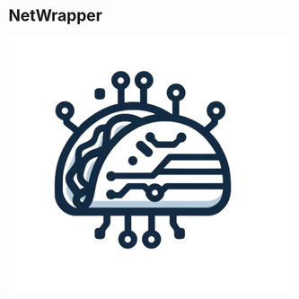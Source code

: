 # NetWrapper 
<p align="center"> 
  <img src="https://raw.githubusercontent.com/Edd13Mora/NetWrapper/main/logo.png" alt="Pacman Logo" >
</p>
